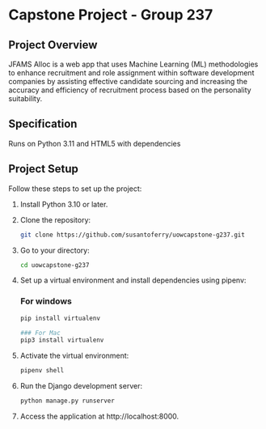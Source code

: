 # Capstone Project - Group 237

## Project Overview

JFAMS Alloc is a web app that uses Machine Learning (ML) methodologies to enhance recruitment and role assignment within software development companies by assisting effective candidate sourcing and increasing the accuracy and efficiency of recruitment process based on the personality suitability.

## Specification
Runs on Python 3.11 and HTML5 with dependencies

## Project Setup

Follow these steps to set up the project:

1. Install Python 3.10 or later.

2. Clone the repository:

   ```bash
   git clone https://github.com/susantoferry/uowcapstone-g237.git
   
3. Go to your directory:
   
   ```bash
   cd uowcapstone-g237
   
5. Set up a virtual environment and install dependencies using pipenv:
   
   ### For windows
   ```bash
   pip install virtualenv

   ### For Mac
   pip3 install virtualenv
   
   
7. Activate the virtual environment:
   
   ```bash
   pipenv shell
   
9. Run the Django development server:

   ```bash
   python manage.py runserver

11. Access the application at http://localhost:8000.
   
   
   
